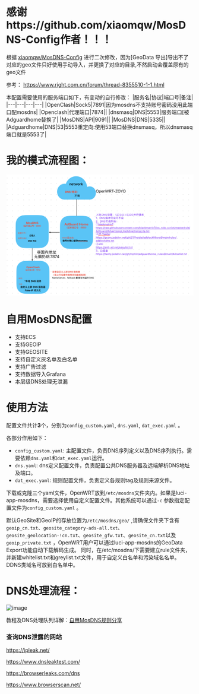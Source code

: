 # 感谢https://github.com/xiaomqw/MosDNS-Config作者！！！

根据 [xiaomqw/MosDNS-Config](https://github.com/xiaomqw/MosDNS-Config)  进行二次修改，因为[GeoData 导出]导出不了对应的geo文件只好使用手动导入，并更换了对应的目录,不然启动会覆盖原有的geo文件

参考：
https://www.right.com.cn/forum/thread-8355510-1-1.html

本配置需要使用的服务端口如下，有变动的自行修改：
|服务名|协议|端口号|备注|
|---|---|---|---|
|OpenClash|Sock5|7891|因为mosdns不支持账号密码没用此端口配mosdns|
|Openclash|代理端口|7874||
|dnsmasq|DNS|5553|服务端口[被Adguardhome替换了|
|MosDNS|API|9091||
|MosDNS|DNS|5335||
|Adguardhome|DNS|53|5553重定向:使用53端口替换dnsmasq，所以dnsmasq端口就是5553了|


# 我的模式流程图：

![我的模式流程图](./photo.png)

# 自用MosDNS配置

- 支持ECS
- 支持GEOIP
- 支持GEOSITE
- 支持自定义灰名单及白名单
- 支持广告过滤
- 支持数据导入Grafana
- 本层级DNS处理无泄漏

# 使用方法

配置文件共计**3**个，分别为`config_custom.yaml`, `dns.yaml`, `dat_exec.yaml` 。

各部分作用如下：

- `config_custom.yaml`: 主配置文件，负责DNS序列定义以及DNS序列执行。需要依赖`dns.yaml`和`dat_exec.yaml`运行。
- `dns.yaml`: dns定义配置文件，负责配置公共DNS服务器及远端解析DNS地址及端口。
- `dat_exec.yaml`: 规则配置文件，负责定义各规则tag及规则来源文件。

下载或克隆三个yaml文件，OpenWRT放到`/etc/mosdns`文件夹内。如果是luci-app-mosdns，需要选择使用自定义配置文件。其他系统可以通过`-c` 参数指定配置文件为`config_custom.yaml` 。

默认GeoSite和GeoIP的存放位置为`/etc/mosdns/geo/` ,请确保文件夹下含有`geoip_cn.txt`、`geosite_category-ads-all.txt`、`geosite_geolocation-!cn.txt`、`geosite_gfw.txt`、`geosite_cn.txt`以及`geoip_private.txt` ，OpenWRT用户可以通过luci-app-mosdns的GeoData Export功能自动下载解码生成。
同时，在/etc/mosdns/下需要建立rule文件夹，并新建whitelist.txt和greylist.txt文件，用于自定义白名单和污染域名名单。DDNS类域名可放到白名单中。

# DNS处理流程：

![image](https://github.com/user-attachments/assets/8b56d92c-c5ec-48dc-8b41-650324f46fad)


教程及DNS处理队列详解：[自用MosDNS规则分享](https://deeprouter.org/article/mosdns-config-with-no-leak)

### 查询DNS泄露的网站
https://ipleak.net/

https://www.dnsleaktest.com/

https://browserleaks.com/dns

https://www.browserscan.net/